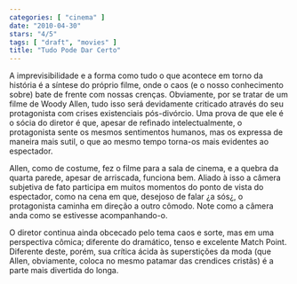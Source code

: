 ```yaml
---
categories: [ "cinema" ]
date: "2010-04-30"
stars: "4/5"
tags: [ "draft", "movies" ]
title: "Tudo Pode Dar Certo"
---
```

A imprevisibilidade e a forma como tudo o que acontece em torno da
história é a síntese do próprio filme, onde o caos (e o nosso
conhecimento sobre) bate de frente com nossas crenças. Obviamente, por se
tratar de um filme de Woody Allen, tudo isso será devidamente criticado
através do seu protagonista com crises existenciais pós-divórcio. Uma
prova de que ele é o sócia do diretor é que, apesar de refinado
intelectualmente, o protagonista sente os mesmos sentimentos humanos,
mas os expressa de maneira mais sutil, o que ao mesmo tempo torna-os
mais evidentes ao espectador.

Allen, como de costume, fez o filme para a sala de cinema, e a quebra
da quarta parede, apesar de arriscada, funciona bem. Aliado à isso
a câmera subjetiva de fato participa em muitos momentos do ponto de
vista do espectador, como na cena em que, desejoso de falar ¿a sós¿,
o protagonista caminha em direção a outro cômodo. Note como a câmera
anda como se estivesse acompanhando-o.

O diretor continua ainda obcecado pelo tema caos e sorte, mas em uma
perspectiva cômica; diferente do dramático, tenso e excelente Match
Point. Diferente deste, porém, sua crítica ácida às superstições
da moda (que Allen, obviamente, coloca no mesmo patamar das crendices
cristãs) é a parte mais divertida do longa.
